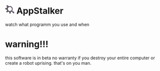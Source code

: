 # <img width=auto height="30" src="https://raw.githubusercontent.com/PlayerG9/AppStalker/master/README.assets/icon.png" alt="app-icon"> AppStalker

watch what programm you use and when

# warning!!!

this software is in beta
no warranty
if you destroy your entire computer or create a robot uprising. that's on you man.
